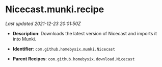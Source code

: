 # Nicecast.munki.recipe

_Last updated 2021-12-23 20:01:50Z_

- **Description**: Downloads the latest version of Nicecast and imports it into Munki.

- **Identifier**: `com.github.homebysix.munki.Nicecast`

- **Parent Recipes**: `com.github.homebysix.download.Nicecast`
